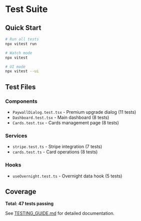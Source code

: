 # Test Suite

## Quick Start

```bash
# Run all tests
npx vitest run

# Watch mode
npx vitest

# UI mode
npx vitest --ui
```

## Test Files

### Components
- `PaywallDialog.test.tsx` - Premium upgrade dialog (11 tests)
- `Dashboard.test.tsx` - Main dashboard (8 tests)
- `Cards.test.tsx` - Cards management page (8 tests)

### Services
- `stripe.test.ts` - Stripe integration (7 tests)
- `cards.test.ts` - Card operations (8 tests)

### Hooks
- `useOvernight.test.ts` - Overnight data hook (5 tests)

## Coverage

**Total: 47 tests passing**

See [TESTING_GUIDE.md](../../../TESTING_GUIDE.md) for detailed documentation.
